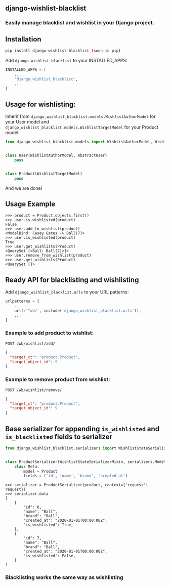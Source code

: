 ## django-wishlist-blacklist

### Easily manage blacklist and wishlist in your Django project.

## Installation

```bash
pip install django-wishlist-blacklist (soon in pip)
```

Add `django_wishlist_blacklist` to your INSTALLED_APPS:

```python
INSTALLED_APPS = [
    ...
    'django_wishlist_blacklist',
    ...
]
```

## Usage for wishlisting:

Inherit from `django_wishlist_blacklist.models.WishlistAuthorModel` for your User model and
`django_wishlist_blacklist.models.WishlistTargetModel` for your Product model:

```python
from django_wishlist_blacklist.models import WishlistAuthorModel, WishlistTargetModel


class User(WishlistAuthorModel, AbstractUser)
    pass


class Product(WishlistTargetModel)
    pass
```

And we are done!

## Usage Example

```pycon
>>> product = Product.objects.first()
>>> user.is_wishlisted(product)
False
>>> user.add_to_wishlist(product)
<ModelBind: Casey Gates -> Ball(7)>
>>> user.is_wishlisted(product)
True
>>> user.get_wishlists(Product)
<QuerySet [<Ball: Ball(7)>]>
>>> user.remove_from_wishlist(product)
>>> user.get_wishlists(Product)
<QuerySet []>
```

## Ready API for blacklisting and wishlisting

Add `django_wishlist_blacklist.urls` to your URL patterns:

```python
urlpatterns = [
    ...
    url(r'^wb/', include('django_wishlist_blacklist.urls')),
    ...
]
```

### Example to add product to wishlist:

`POST /wb/wishlist/add/`

```json
{
  "target_ct": "product.Product",
  "target_object_id": 9
}
```

### Example to remove product from wishlist:

`POST /wb/wishlist/remove/`

```json
{
  "target_ct": "product.Product",
  "target_object_id": 9
}
```       

## Base serializer for appending `is_wishlisted` and `is_blacklisted` fields to serializer

```python
from django_wishlist_blacklist.serializers import WishlistStateSerializerMixin


class ProductSerializer(WishlistStateSerializerMixin, serializers.ModelSerializer):
    class Meta:
        model = Product
        fields = ('id', 'name', 'brand', 'created_at')
```

```pycon
>>> serializer = ProductSerializer(product, context={'request': request})
>>> serializer.data
[
    {
        "id": 6,
        "name": "Ball",
        "brand": "Ball",
        "created_at": "2020-01-01T00:00:00Z",
        "is_wishlisted": True,
    },
    {
        "id": 7,
        "name": "Ball",
        "brand": "Ball",
        "created_at": "2020-01-01T00:00:00Z",
        "is_wishlisted": False,
    }
]
```

### Blacklisting works the same way as wishlisting

